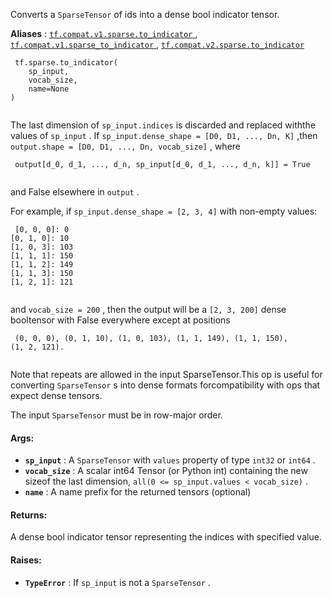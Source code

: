 Converts a  `SparseTensor`  of ids into a dense bool indicator tensor.

**Aliases** : [ `tf.compat.v1.sparse.to_indicator` ](/api_docs/python/tf/sparse/to_indicator), [ `tf.compat.v1.sparse_to_indicator` ](/api_docs/python/tf/sparse/to_indicator), [ `tf.compat.v2.sparse.to_indicator` ](/api_docs/python/tf/sparse/to_indicator)

```
 tf.sparse.to_indicator(
    sp_input,
    vocab_size,
    name=None
)
 
```

The last dimension of  `sp_input.indices`  is discarded and replaced withthe values of  `sp_input` .  If  `sp_input.dense_shape = [D0, D1, ..., Dn, K]` ,then  `output.shape = [D0, D1, ..., Dn, vocab_size]` , where

```
 output[d_0, d_1, ..., d_n, sp_input[d_0, d_1, ..., d_n, k]] = True
 
```

and False elsewhere in  `output` .

For example, if  `sp_input.dense_shape = [2, 3, 4]`  with non-empty values:

```
 [0, 0, 0]: 0
[0, 1, 0]: 10
[1, 0, 3]: 103
[1, 1, 1]: 150
[1, 1, 2]: 149
[1, 1, 3]: 150
[1, 2, 1]: 121
 
```

and  `vocab_size = 200` , then the output will be a  `[2, 3, 200]`  dense booltensor with False everywhere except at positions

```
 (0, 0, 0), (0, 1, 10), (1, 0, 103), (1, 1, 149), (1, 1, 150),
(1, 2, 121).
 
```

Note that repeats are allowed in the input SparseTensor.This op is useful for converting  `SparseTensor` s into dense formats forcompatibility with ops that expect dense tensors.

The input  `SparseTensor`  must be in row-major order.

#### Args:
- **`sp_input`** : A  `SparseTensor`  with  `values`  property of type  `int32`  or `int64` .
- **`vocab_size`** : A scalar int64 Tensor (or Python int) containing the new sizeof the last dimension,  `all(0 <= sp_input.values < vocab_size)` .
- **`name`** : A name prefix for the returned tensors (optional)


#### Returns:
A dense bool indicator tensor representing the indices with specified value.

#### Raises:
- **`TypeError`** : If  `sp_input`  is not a  `SparseTensor` .
